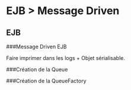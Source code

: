 EJB > Message Driven
====================

EJB
---


###Message Driven EJB

Faire imprimer dans les logs + Objet sérialisable.

###Création de la Queue

###Création de la QueueFactory